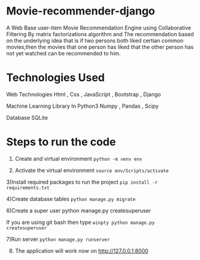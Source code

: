 # Movie-recommender-django

A Web Base user-item Movie Recommendation Engine using Collaborative Filtering By matrix factorizations algorithm and The recommendation based on the underlying idea that is if two persons both liked certian common movies,then the movies that one person has liked that the other person has not yet watched can be recommended to him.

# Technologies Used

Web Technologies
Html , Css , JavaScript , Bootstrap , Django

Machine Learning Library In Python3
Numpy , Pandas , Scipy

Database
SQLite

# Steps to run the code
1) Create and virtual environment
   ```python -m venv env```

2) Activate the virtual environment 
```source env/Scripts/activate```

3)Install required packages to run the project 
```pip install -r requirements.txt ```

4)Create database tables
```python manage.py migrate```

6)Create a super user
python manage.py createsuperuser

If you are using git bash then type 
```winpty python manage.py createsuperuser```

7)Run server
```python manage.py runserver```

8) The application will work now on http://127.0.0.1:8000

